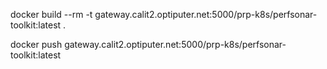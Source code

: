 docker build --rm -t gateway.calit2.optiputer.net:5000/prp-k8s/perfsonar-toolkit:latest .

docker push gateway.calit2.optiputer.net:5000/prp-k8s/perfsonar-toolkit:latest
